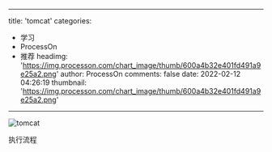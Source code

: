 
---
title: 'tomcat'
categories: 
 - 学习
 - ProcessOn
 - 推荐
headimg: 'https://img.processon.com/chart_image/thumb/600a4b32e401fd491a9e25a2.png'
author: ProcessOn
comments: false
date: 2022-02-12 04:26:19
thumbnail: 'https://img.processon.com/chart_image/thumb/600a4b32e401fd491a9e25a2.png'
---

<div>   
<img class="thumb" alt="tomcat" src="https://img.processon.com/chart_image/thumb/600a4b32e401fd491a9e25a2.png" referrerpolicy="no-referrer">
<p>执行流程</p>  
</div>
            
